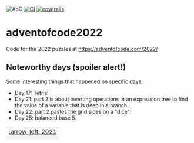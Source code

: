 ![AoC](https://img.shields.io/badge/AoC%20%E2%AD%90-48-yellow)
[![CI](https://github.com/lpenz/adventofcode2022/workflows/CI/badge.svg)](https://github.com/lpenz/adventofcode2022/actions)
[![coveralls](https://coveralls.io/repos/github/lpenz/adventofcode2022/badge.svg?branch=main)](https://coveralls.io/github/lpenz/adventofcode2022?branch=main)

# adventofcode2022

Code for the 2022 puzzles at https://adventofcode.com/2022/


## Noteworthy days (spoiler alert!)

Some interesting things that happened on specific days:

- Day 17: Tetris!
- Day 21: part 2 is about inverting operations in an expression tree
  to find the value of a variable that is deep in a branch.
- Day 22: part 2 pastes the grid sides on a "dice".
- Day 25: balanced base 5.


<table><tr>
<td><a href="https://github.com/lpenz/adventofcode2021">:arrow_left: 2021</td>
</tr></table>

